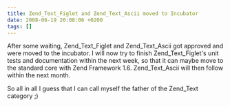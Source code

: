 ```yaml
---
title: Zend_Text_Figlet and Zend_Text_Ascii moved to Incubator
date: 2008-06-19 20:08:06 +0200
tags: []
---
```


After some waiting, Zend_Text_Figlet and Zend_Text_Ascii got approved and were moved to the incubator. I will now try to finish Zend_Text_Figlet's unit tests and documentation within the next week, so that it can maybe move to the standard core with Zend Framework 1.6. Zend_Text_Ascii will then follow within the next month.

So all in all I guess that I can call myself the father of the Zend_Text category ;)